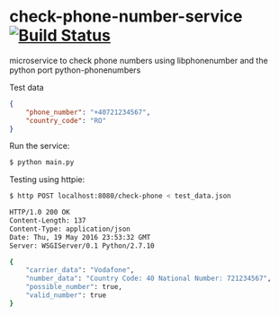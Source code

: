 
# check-phone-number-service [![Build Status](https://travis-ci.org/jms/check-phone-number-service.svg?branch=master)](https://travis-ci.org/jms/check-phone-number-service)
microservice to check phone numbers using libphonenumber  and the python port python-phonenumbers

Test data
```json
{
    "phone_number": "+40721234567",
    "country_code": "RO"
}
```

Run the service:

```bash
$ python main.py
```

Testing using httpie:

```bash
$ http POST localhost:8080/check-phone < test_data.json
```

```bash
HTTP/1.0 200 OK
Content-Length: 137
Content-Type: application/json
Date: Thu, 19 May 2016 23:53:32 GMT
Server: WSGIServer/0.1 Python/2.7.10

{
    "carrier_data": "Vodafone", 
    "number_data": "Country Code: 40 National Number: 721234567", 
    "possible_number": true, 
    "valid_number": true
}
```
